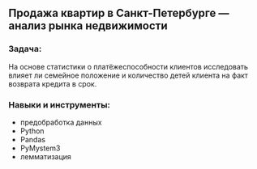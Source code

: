 ## Продажа квартир в Санкт-Петербурге — анализ рынка недвижимости
### Задача:
На основе статистики о платёжеспособности клиентов исследовать влияет ли семейное положение и количество детей клиента на факт возврата кредита в срок.
### Навыки и инструменты:

 - предобработка данных
 - Python
 - Pandas
 - PyMystem3
 - лемматизация

